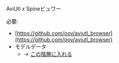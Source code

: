 AviUtl x Spineビュワー

必要:
- [https://github.com/oov/aviutl_browser](https://github.com/oov/aviutl_browser)
- モデルデータ
  - → [この階層に入れる](https://github.com/nico-3p/aviutl_shiny/tree/master/contents/shiny/model)
